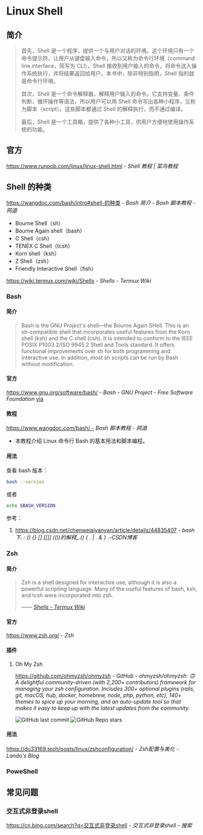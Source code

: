 # Linux Shell

## 简介

> 首先，Shell 是一个程序，提供一个与用户对话的环境。这个环境只有一个命令提示符，让用户从键盘输入命令，所以又称为命令行环境（command line interface，简写为 CLI）。Shell 接收到用户输入的命令，将命令送入操作系统执行，并将结果返回给用户。本书中，除非特别指明，Shell 指的就是命令行环境。
>
> 其次，Shell 是一个命令解释器，解释用户输入的命令。它支持变量、条件判断、循环操作等语法，所以用户可以用 Shell 命令写出各种小程序，又称为脚本（script）。这些脚本都通过 Shell 的解释执行，而不通过编译。
>
> 最后，Shell 是一个工具箱，提供了各种小工具，供用户方便地使用操作系统的功能。

## 官方

https://www.runoob.com/linux/linux-shell.html - *Shell 教程 | 菜鸟教程*

## Shell 的种类

<https://wangdoc.com/bash/intro#shell-的种类> - *Bash 简介 - Bash 脚本教程 - 网道*

- Bourne Shell（sh）
- Bourne Again shell（bash）
- C Shell（csh）
- TENEX C Shell（tcsh）
- Korn shell（ksh）
- Z Shell（zsh）
- Friendly Interactive Shell（fish）

https://wiki.termux.com/wiki/Shells - *Shells - Termux Wiki*

### Bash

#### 简介

> Bash is the GNU Project's shell—the Bourne Again SHell. This is an sh-compatible shell that incorporates useful features from the Korn shell (ksh) and the C shell (csh). It is intended to conform to the IEEE POSIX P1003.2/ISO 9945.2 Shell and Tools standard. It offers functional improvements over sh for both programming and interactive use. In addition, most sh scripts can be run by Bash without modification.

#### 官方

https://www.gnu.org/software/bash/ - *Bash - GNU Project - Free Software Foundation* [via](https://wangchujiang.com/linux-command/c/help.html)

#### 教程

https://www.wangdoc.com/bash/ - *Bash 脚本教程 - 网道*

- 本教程介绍 Linux 命令行 Bash 的基本用法和脚本编程。

#### 用法

查看 bash 版本：

```sh
bash --version
```

或者

```sh
echo $BASH_VERSION
```

参考：

1. https://blog.csdn.net/chenweiaiyanyan/article/details/44835407 - *bash下. : () {} [] [[]] (())的解释_.() { . | . & } .-CSDN博客*

### Zsh

#### 简介

> Zsh is a shell designed for interactive use, although it is also a powerful scripting language. Many of the useful features of bash, ksh, and tcsh were incorporated into zsh.
>
> <cite>—— [Shells - Termux Wiki](https://wiki.termux.com/wiki/Shells#ZSH)</cite>

#### 官方

https://www.zsh.org/ - *Zsh*

#### 插件

1. Oh My Zsh

    https://github.com/ohmyzsh/ohmyzsh - *GitHub - ohmyzsh/ohmyzsh: 🙃 A delightful community-driven (with 2,200+ contributors) framework for managing your zsh configuration. Includes 300+ optional plugins (rails, git, macOS, hub, docker, homebrew, node, php, python, etc), 140+ themes to spice up your morning, and an auto-update tool so that makes it easy to keep up with the latest updates from the community.*
    
    ![GitHub last commit](https://badgen.net/github/last-commit/ohmyzsh/ohmyzsh?icon=github&color=blue)
    ![GitHub Repo stars](https://img.shields.io/github/stars/ohmyzsh/ohmyzsh?style=social)

#### 用法

https://du33169.tech/posts/linux/zshconfiguration/ - *Zsh配置与美化 - Lando's Blog*

### PoweShell

## 常见问题

### 交互式非登录shell

<https://cn.bing.com/search?q=交互式非登录shell> - *交互式非登录shell - 搜索*
